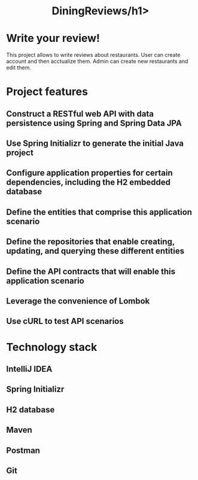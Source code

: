 <div align="center">
  <h1>DiningReviews/h1>
</div>

# Write your review!
This project allows to write reviews about restaurants. User can create account and then acctualize them. Admin can create new restaurants and edit them.

# Project features

## Construct a RESTful web API with data persistence using Spring and Spring Data JPA
## Use Spring Initializr to generate the initial Java project
## Configure application properties for certain dependencies, including the H2 embedded database
## Define the entities that comprise this application scenario
## Define the repositories that enable creating, updating, and querying these different entities
## Define the API contracts that will enable this application scenario
## Leverage the convenience of Lombok
## Use cURL to test API scenarios

# Technology stack
## IntelliJ IDEA
## Spring Initializr
## H2 database
## Maven
## Postman
## Git
